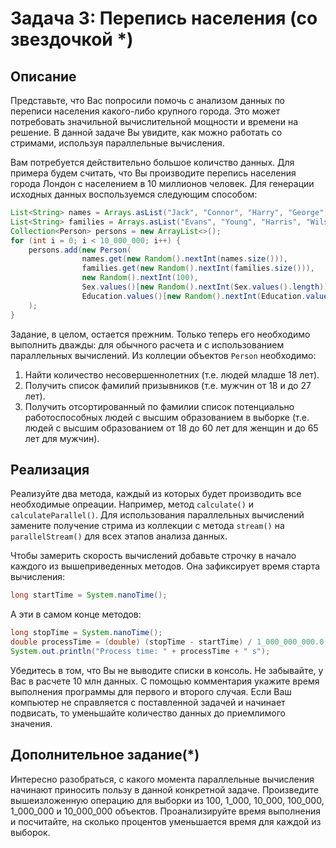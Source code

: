 # Задача 3: Перепись населения (со звездочкой *)

## Описание
Представьте, что Вас попросили помочь с анализом данных по переписи населения какого-либо крупного города. Это может потребовать значильной вычислительной мощности и времени на решение. В данной задаче Вы увидите, как можно работать со стримами, используя параллельные вычисления.

Вам потребуется действительно большое количство данных. Для примера будем считать, что Вы производите перепись населения города Лондон с населением в 10 миллионов человек. Для генерации исходных данных воспользуемся следующим способом:
```java
List<String> names = Arrays.asList("Jack", "Connor", "Harry", "George", "Samuel", "John");
List<String> families = Arrays.asList("Evans", "Young", "Harris", "Wilson", "Davies", "Adamson", "Brown");
Collection<Person> persons = new ArrayList<>();
for (int i = 0; i < 10_000_000; i++) {
    persons.add(new Person(
                names.get(new Random().nextInt(names.size())),
                families.get(new Random().nextInt(families.size())),
                new Random().nextInt(100),
                Sex.values()[new Random().nextInt(Sex.values().length)],
                Education.values()[new Random().nextInt(Education.values().length)])
    );
}
```
Задание, в целом, остается прежним. Только теперь его необходимо выполнить дважды: для обычного расчета и с использованием параллельных вычислений. Из коллеции объектов `Person` необходимо:
1. Найти количество несовершеннолетних (т.е. людей младше 18 лет).
2. Получить список фамилий призывников (т.е. мужчин от 18 и до 27 лет).
3. Получить отсортированный по фамилии список потенциально работоспособных людей с высшим образованием в выборке (т.е. людей с высшим образованием от 18 до 60 лет для женщин и до 65 лет для мужчин).

## Реализация
Реализуйте два метода, каждый из которых будет производить все необходимые опреации. Например, метод `calculate()` и `calculateParallel()`. Для использования параллельных вычислений замените получение стрима из коллекции с метода `stream()` на `parallelStream()` для всех этапов анализа данных.

Чтобы замерить скорость вычислений добавьте строчку в начало каждого из вышеприведенных методов. Она зафиксирует время старта вычисления:
```java
long startTime = System.nanoTime(); 
```
А эти в самом конце методов:
```java
long stopTime = System.nanoTime();
double processTime = (double) (stopTime - startTime) / 1_000_000_000.0;
System.out.println("Process time: " + processTime + " s");
```

Убедитесь в том, что Вы не выводите списки в консоль. Не забывайте, у Вас в расчете 10 млн данных. С помощью комментария укажите время выполнения программы для первого и второго случая. Если Ваш компьютер не справляется с поставленной задачей и начинает подвисать, то уменьшайте количество данных до приемлимого значения.

## Дополнительное задание(*)
Интересно разобраться, с какого момента параллельные вычисления начинают приносить пользу в данной конкретной задаче. Произведите вышеизложенную операцию для выборки из 100, 1_000, 10_000, 100_000, 1_000_000 и 10_000_000 объектов. Проанализируйте время выполнения и посчитайте, на сколько процентов уменьшается время для каждой из выборок.
